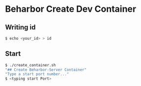 # Beharbor Create Dev Container 
## Writing id
```bash
$ echo <your_id> > id
```
## Start
```bash
$ ./create_container.sh
"## Create Beharbor-Server Container"
"Type a start port number..."
$ <typing start Port>
```